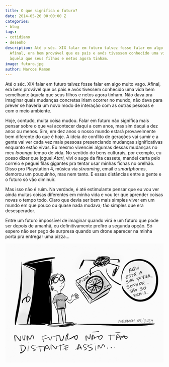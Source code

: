 ```yaml
---
title: O que significa o futuro?
date: 2014-05-26 00:00:00 Z
categories:
- blog
tags:
- cotidiano
- desenho
description: Até o séc. XIX falar em futuro talvez fosse falar em algo muito vago.
  Afinal, era bem provável que os pais e avós tivessem conhecido uma vida bem semelhante
  àquela que seus filhos e netos agora tinham.
image: futuro.jpg
author: Marcos Ramon
---
```


Até o séc. XIX falar em futuro talvez fosse falar em algo muito vago. Afinal, era bem provável que os pais e avós tivessem conhecido uma vida bem semelhante àquela que seus filhos e netos agora tinham. Não dava pra imaginar quais mudanças concretas iriam ocorrer no mundo, não dava para prever se haveria um novo modo de interação com as outras pessoas e com o meio ambiente.
     
Hoje, contudo, muita coisa mudou. Falar em futuro não significa mais pensar sobre o que vai acontecer daqui a cem anos, mas sim daqui a dez anos ou menos. Sim, em dez anos o nosso mundo estará provavelmente bem diferente do que é hoje. A ideia de conflito de gerações vai sumir e a gente vai ver cada vez mais pessoas presenciando mudanças significativas enquanto estão vivas. Eu mesmo vivenciei algumas dessas mudanças no meu *looongo* tempo de vida. No sentido do bens culturais, por exemplo, eu posso dizer que joguei *Atari*, vivi o auge da fita cassete, mandei carta pelo correio e peguei filas gigantes pra tentar usar minhas fichas no orelhão. Disso pro Playstation 4, música via *streaming*, email e *smartphones*, demorou um pouquinho, mas nem tanto. E essas distâncias entre a gente e o futuro só vão diminuir.
     
Mas isso não é ruim. Na verdade, é até estimulante pensar que eu vou ver ainda muitas coisas diferentes em minha vida e vou ter que aprender coisas novas o tempo todo. Claro que devia ser bem mais simples viver em um mundo em que pouco ou quase nada mudava; tão simples que era desesperador.
     
Entre um futuro impossível de imaginar quando virá e um futuro que pode ser depois de amanhã, eu definitivamente prefiro a segunda opção. Só espero não ser pego de surpresa quando um drone aparecer na minha porta pra entregar uma pizza...

<img src="/assets/images/futuro.jpg">
